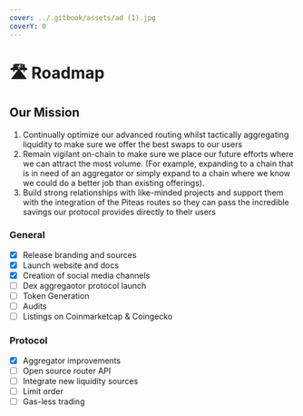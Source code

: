 ```yaml
---
cover: ../.gitbook/assets/ad (1).jpg
coverY: 0
---
```


# 🛣 Roadmap

## Our Mission

1. Continually optimize our advanced routing whilst tactically aggregating liquidity to make sure we offer the best swaps to our users
2. Remain vigilant on-chain to make sure we place our future efforts where we can attract the most volume. (For example, expanding to a chain that is in need of an aggregator or simply expand to a chain where we know we could do a better job than existing offerings).
3. Build strong relationships with like-minded projects and support them with the integration of the Piteas routes so they can pass the incredible savings our protocol provides directly to their users

### General

* [x] Release branding and sources
* [x] Launch website and docs
* [x] Creation of social media channels
* [ ] Dex aggregaotor protocol launch
* [ ] Token Generation
* [ ] Audits
* [ ] Listings on Coinmarketcap & Coingecko

### Protocol

* [x] Aggregator improvements
* [ ] Open source router API
* [ ] Integrate new liquidity sources
* [ ] Limit order
* [ ] Gas-less trading
